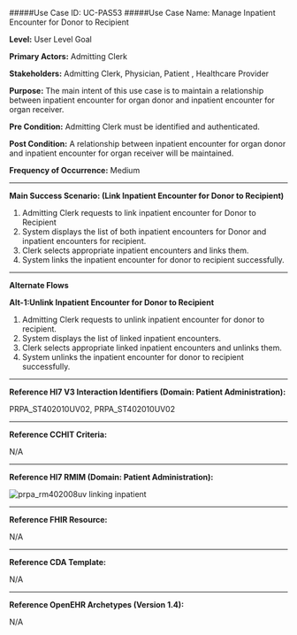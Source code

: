 #####Use Case ID: UC-PAS53
#####Use Case Name: Manage Inpatient Encounter for Donor to Recipient

**Level:**                     User Level Goal

**Primary Actors:**            Admitting Clerk

**Stakeholders:**              Admitting Clerk, Physician, Patient , Healthcare Provider

**Purpose:**                   The main intent of this use case is to maintain a relationship between inpatient encounter for organ donor and inpatient encounter for organ receiver.

**Pre Condition:**             Admitting Clerk must be identified and authenticated.

**Post Condition:**           A relationship between inpatient encounter for organ donor and inpatient encounter for organ receiver will be maintained.

**Frequency of Occurrence:**   Medium
__________________________________________________________
**Main Success Scenario: (Link Inpatient Encounter for Donor to Recipient)**

1. Admitting Clerk requests to link inpatient encounter for Donor to Recipient
2. System displays the list of both inpatient encounters for Donor and inpatient encounters for recipient.
3. Clerk selects appropriate inpatient encounters and links them.
4. System links the inpatient encounter for donor to recipient successfully.

_______________________________________________________________________________
**Alternate Flows** 

**Alt-1:Unlink Inpatient Encounter for Donor to Recipient**

1. Admitting Clerk requests to unlink inpatient encounter for donor to recipient.
2. System displays the list of linked inpatient encounters.
3. Clerk selects appropriate linked inpatient encounters and unlinks them.
4. System unlinks the inpatient encounter for donor to recipient successfully.

________________________________________________________________________
**Reference Hl7 V3 Interaction Identifiers (Domain: Patient Administration):**

PRPA_ST402010UV02, PRPA_ST402010UV02
_______________________________________________________________
**Reference CCHIT Criteria:**

N/A
_______________________________________________________________
**Reference Hl7 RMIM (Domain: Patient Administration):**

![prpa_rm402008uv linking inpatient](https://f.cloud.github.com/assets/5391320/1370014/ba2432a0-3a0c-11e3-80de-dda7a69d7b52.png)

_______________________________________________________________
**Reference FHIR Resource:**

N/A
_______________________________________________________________
**Reference CDA Template:**

N/A
_______________________________________________________________
**Reference OpenEHR Archetypes (Version 1.4):**

N/A
